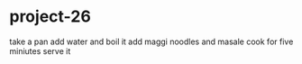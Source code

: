 # project-26
take a pan add water and boil it
add maggi noodles and masale
cook for five miniutes
serve it
